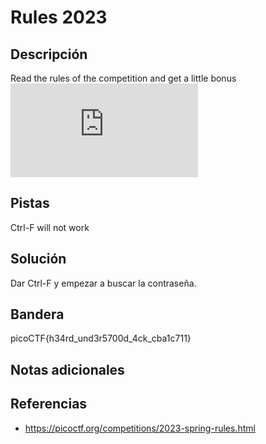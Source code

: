 # Rules 2023

## Descripción
Read the rules of the competition and get a little bonus![Rules](https://picoctf.org/competitions/2023-spring-rules.html)

## Pistas
Ctrl-F will not work

## Solución
Dar Ctrl-F y empezar a buscar la contraseña.

## Bandera

picoCTF{h34rd_und3r5700d_4ck_cba1c711}

## Notas adicionales


## Referencias
- https://picoctf.org/competitions/2023-spring-rules.html